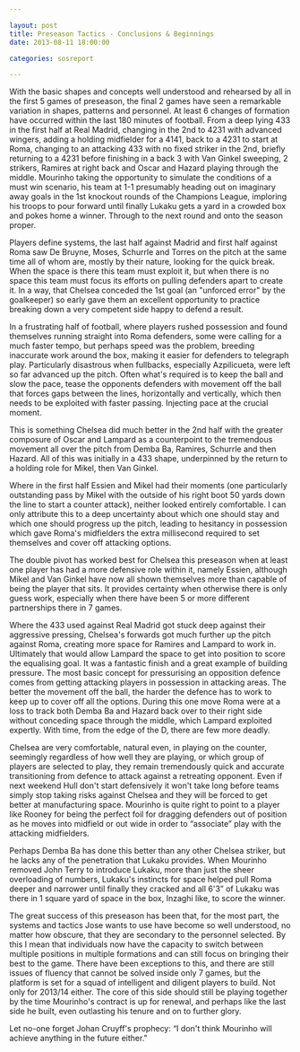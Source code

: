 ```yaml
---

layout: post
title: Preseason Tactics - Conclusions & Beginnings
date: 2013-08-11 18:00:00

categories: sosreport

--- 
```


With the basic shapes and concepts well understood and rehearsed by all in the first 5 games of preseason, the final 2 games have seen a remarkable variation in shapes, patterns and personnel. At least 6 changes of formation have occurred within the last 180 minutes of football. From a deep lying 433 in the first half at Real Madrid, changing in the 2nd to 4231 with advanced wingers, adding a holding midfielder for a 4141, back to a 4231 to start at Roma, changing to an attacking 433 with no fixed striker in the 2nd, briefly returning to a 4231 before finishing in a back 3 with Van Ginkel sweeping, 2 strikers, Ramires at right back and Oscar and Hazard playing through the middle. Mourinho taking the opportunity to simulate the conditions of a must win scenario, his team at 1-1 presumably heading out on imaginary away goals in the 1st knockout rounds of the Champions League, imploring his troops to pour forward until finally Lukaku gets a yard in a crowded box and pokes home a winner. Through to the next round and onto the season proper.

Players define systems, the last half against Madrid and first half against Roma saw De Bruyne, Moses, Schurrle and Torres on the pitch at the same time all of whom are, mostly by their nature, looking for the quick break. When the space is there this team must exploit it, but when there is no space this team must focus its efforts on pulling defenders apart to create it. In a way, that Chelsea conceded the 1st goal (an "unforced error" by the goalkeeper) so early gave them an excellent opportunity to practice breaking down a very competent side happy to defend a result.

In a frustrating half of football, where players rushed possession and found themselves running straight into Roma defenders, some were calling  for a much faster tempo, but perhaps speed was the problem, breeding inaccurate work around the box, making it easier for defenders to telegraph play. Particularly disastrous when fullbacks, especially Azpilicueta, were left so far advanced up the pitch. Often what's required is to keep the ball and slow the pace, tease the opponents defenders with movement off the ball that forces gaps between the lines, horizontally and vertically, which then needs to be exploited with faster passing. Injecting pace at the crucial moment.

This is something Chelsea did much better in the 2nd half with the greater composure of Oscar and Lampard as a counterpoint to the tremendous movement all over the pitch from Demba Ba, Ramires, Schurrle and then Hazard. All of this was initially in a 433 shape, underpinned by the return to a holding role for Mikel, then Van Ginkel.

Where in the first half Essien and Mikel had their moments (one particularly outstanding pass by Mikel with the outside of his right boot 50 yards down the line to start a counter attack), neither looked entirely comfortable. I can only attribute this to a deep uncertainty about which one should stay and which one should progress up the pitch, leading to hesitancy in possession which gave Roma's midfielders the extra millisecond required to set themselves and cover off attacking options.

The double pivot has worked best for Chelsea this preseason when at least one player has had a more defensive role within it, namely Essien, although Mikel and Van Ginkel have now all shown themselves more than capable of being the player that sits. It provides certainty when otherwise there is only guess work, especially when there have been 5 or more different partnerships there in 7 games.

Where the 433 used against Real Madrid got stuck deep against their aggressive pressing, Chelsea's forwards got much further up the pitch against Roma, creating more space for Ramires and Lampard to work in. Ultimately that would allow Lampard the space to get into position to score the equalising goal. It was a fantastic finish and a great example of building pressure. The most basic concept for pressurising an opposition defence comes from getting attacking players in possession in attacking areas. The better the movement off the ball, the harder the defence has to work to keep up to cover off all the options. During this one move Roma were at a loss to track both Demba Ba and Hazard back over to their right side without conceding space through the middle, which Lampard exploited expertly. With time, from the edge of the D, there are few more deadly.

Chelsea are very comfortable, natural even, in playing on the counter, seemingly regardless of how well they are playing, or which group of players are selected to play, they remain tremendously quick and accurate transitioning from defence to attack against a retreating opponent. Even if next weekend Hull don't start defensively it won't take long before teams simply stop taking risks against Chelsea and they will be forced to get better at manufacturing space. Mourinho is quite right to point to a player like Rooney for being the perfect foil for dragging defenders out of position as he moves into midfield or out wide in order to “associate” play with the attacking midfielders.

Perhaps Demba Ba has done this better than any other Chelsea striker, but he lacks any of the penetration that Lukaku provides. When Mourinho removed John Terry to introduce Lukaku, more than just the sheer overloading of numbers, Lukaku's instincts for space helped pull Roma deeper and narrower until finally they cracked and all 6'3” of Lukaku was there in 1 square yard of space in the box, Inzaghi like, to score the winner.

The great success of this preseason has been that, for the most part, the systems and tactics Jose wants to use have become so well understood, no matter how obscure, that they are secondary to the personnel selected. By this I mean that individuals now have the capacity to switch between multiple positions in multiple formations and can still focus on bringing their best to the game. There have been exceptions to this, and there are still issues of fluency that cannot be solved inside only 7 games, but the platform is set for a squad of intelligent and diligent players to build. Not only for 2013/14 either. The core of this side should still be playing together by the time Mourinho's contract is up for renewal, and perhaps like the last side he built, even outlasting his tenure and on to further glory.

Let no-one forget Johan Cruyff's prophecy: “I don't think Mourinho will achieve anything in the future either." 
